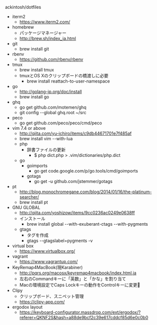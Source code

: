 ackintosh/dotfiles

* iterm2
	* https://www.iterm2.com/
* homebrew
	* パッケージマネージャー
	* http://brew.sh/index_ja.html
* git
	* brew install git
* rbenv
	* https://github.com/rbenv/rbenv
* tmux
	* brew install tmux
	* tmuxとOS Xのクリップボードの橋渡しに必要
		* brew install reattach-to-user-namespace
* go
	* http://golang-jp.org/doc/install
	* brew install go
* ghq
	* go get github.com/motemen/ghq
	* git config --global ghq.root ~/src
* peco
	* go get github.com/peco/peco/cmd/peco
* vim 7.4 or above
	* http://qiita.com/yu-ichiro/items/c9db44671701e7f485af
	* brew install vim --with-lua
	* php
		* 辞書ファイルの更新
			* $ php dict.php > .vim/dictionaries/php.dict
	* go
		* goimports
			* go get code.google.com/p/go.tools/cmd/goimports
		* gotags
			* go get -u github.com/jstemmer/gotags
* pt
	* http://blog.monochromegane.com/blog/2014/01/16/the-platinum-searcher/
	* brew install pt
* GNU GLOBAL
	* http://qiita.com/yoshizow/items/9cc0236ac0249e0638ff
	* インストール
		* brew install global --with-exuberant-ctags --with-pygments
	* gtags
		* タグを作成
		* gtags --gtagslabel=pygments -v
* virtual box
	* https://www.virtualbox.org/
* vagrant
	* https://www.vagrantup.com/
* KeyRemap4MacBook(現Karabiner)
	* http://pqrs.org/macosx/keyremap4macbook/index.html.ja
	* 左右のCommandキーに「英数」と「かな」を割り当て
	* Macの環境設定でCaps Lockキーの動作をControlキーに変更
* Clipy
	* クリップボード、スニペット管理
	* https://clipy-app.com/
* ergodox layout
	* https://keyboard-configurator.massdrop.com/ext/ergodox/?referer=QKNF2S&hash=a88de9bcf2c39e617cddcf85d6e0c0b0

